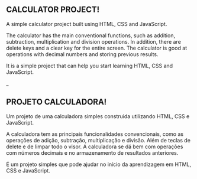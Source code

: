 ## CALCULATOR PROJECT! 

A simple calculator project built using HTML, CSS and JavaScript.

The calculator has the main conventional functions, such as addition, subtraction, multiplication and division operations. In addition, there are delete keys and a clear key for the entire screen. The calculator is good at operations with decimal numbers and storing previous results.

It is a simple project that can help you start learning HTML, CSS and JavaScript.

_


## PROJETO CALCULADORA!

Um projeto de uma calculadora simples construida utilizando HTML, CSS e JavaScript. 

A calculadora tem as principais funcionalidades convencionais, como as operações de adição, subtração, multiplicação e divisão. Além de teclas de delete e de limpar todo o visor. A calculadora se dá bem com operações com números decimais e no armazenamento de resultados anteriores.

É um projeto simples que pode ajudar no início da aprendizagem em HTML, CSS e JavaScript.
